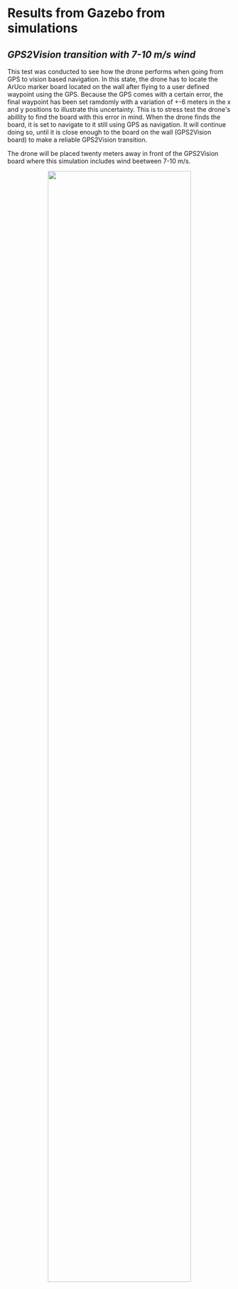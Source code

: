 # Results from Gazebo from simulations
## _GPS2Vision transition with 7-10 m/s wind_

This test was conducted to see how the drone performs when going from GPS to vision based navigation. In this state, the drone has to locate the ArUco marker board located on the wall after flying to a user defined waypoint using the GPS. Because the GPS comes with a certain error, the final waypoint has been set ramdomly with a variation of +-6 meters in the x and y positions to illustrate this uncertainty. This is to stress test the drone's abillity to find the board with this error in mind. When the drone finds the board, it is set to navigate to it still using GPS as navigation. It will continue doing so, until it is close enough to the board on the wall (GPS2Vision board) to make a reliable GPS2Vision transition. 

The drone will be placed twenty meters away in front of the GPS2Vision board where this simulation includes wind beetween 7-10 m/s.

<p align="center">
  <img src="analyse_gps2vision_7-10ms_wind.gif" 
  width="80%">
</p>
